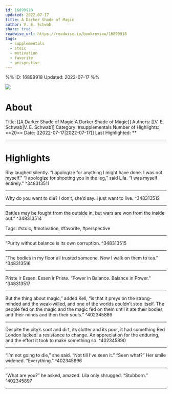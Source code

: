 ```yaml
---
id: 16899918
updated: 2022-07-17
title: A Darker Shade of Magic
author: V. E. Schwab
share: true
readwise_url: https://readwise.io/bookreview/16899918
tags:
  - supplementals
  - stoic
  - motivation
  - favorite
  - perspective
---
```


%%
ID: 16899918
Updated: 2022-07-17
%%

![]( https://images-na.ssl-images-amazon.com/images/I/51xXXt6Yw2L._SL500_.jpg)

# About
Title: [[A Darker Shade of Magic|A Darker Shade of Magic]]
Authors: [[V. E. Schwab|V. E. Schwab]]
Category: #supplementals
Number of Highlights: ==20==
Date: [[2022-07-17|2022-07-17]]
Last Highlighted: **

---

# Highlights

Rhy laughed silently. “I apologize for anything I might have done. I was not myself.” “I apologize for shooting you in the leg,” said Lila. “I was myself entirely.” ^348313511

---
Why do you want to die? I don’t, she’d say. I just want to live. ^348313512

---
Battles may be fought from the outside in, but wars are won from the inside out.” ^348313514

Tags: #stoic, #motivation, #favorite, #perspective

---
“Purity without balance is its own corruption. ^348313515

---
“The bodies in my floor all trusted someone. Now I walk on them to tea.” ^348313516

---
Priste ir Essen. Essen ir Priste. “Power in Balance. Balance in Power.” ^348313517

---
But the thing about magic,” added Kell, “is that it preys on the strong-minded and the weak-willed, and one of the worlds couldn’t stop itself. The people fed on the magic and the magic fed on them until it ate their bodies and their minds and then their souls.” ^402345889

---
Despite the city’s soot and dirt, its clutter and its poor, it had something Red London lacked: a resistance to change. An appreciation for the enduring, and the effort it took to make something so. ^402345890

---
“I’m not going to die,” she said. “Not till I’ve seen it.” “Seen what?” Her smile widened. “Everything.” ^402345896

---
“What are you?” he asked, amazed. Lila only shrugged. “Stubborn.” ^402345897

---